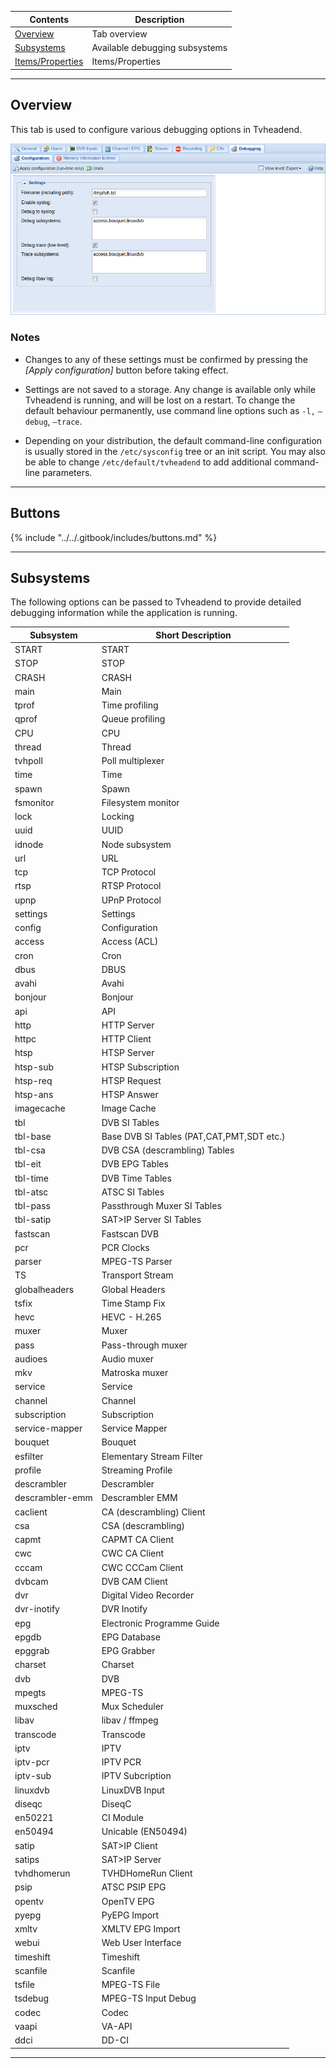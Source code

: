Contents                                          | Description
--------------------------------------------------|------------------------
[Overview](#overview)                             | Tab overview
[Subsystems](#subsystems)                         | Available debugging subsystems
[Items/Properties](#items)                        | Items/Properties

---

## Overview

This tab is used to configure various debugging options in Tvheadend.

!['Debugging tab'](../../.gitbook/assets/doc/debugging/tab.png)

### Notes

* Changes to any of these settings must be confirmed by pressing the 
*[Apply configuration]* button before taking effect.

* Settings are not saved to a storage. Any change is available 
only while Tvheadend is running, and will be lost on a restart. 
To change the default behaviour permanently, use command line options 
such as `-l,` `–debug`, `–trace`.

* Depending on your distribution, the default command-line configuration 
is usually stored in the `/etc/sysconfig` tree or an init script. 
You may also be able to change `/etc/default/tvheadend` to add additional 
command-line parameters.

---

## Buttons

{% include "../../.gitbook/includes/buttons.md" %}

---

## Subsystems

The following options can be passed to Tvheadend to provide detailed debugging 
information while the application is running.



Subsystem      | Short Description
---------------|------------------------
START          | START
STOP           | STOP
CRASH          | CRASH
main           | Main
tprof          | Time profiling
qprof          | Queue profiling
CPU            | CPU
thread         | Thread
tvhpoll        | Poll multiplexer
time           | Time
spawn          | Spawn
fsmonitor      | Filesystem monitor
lock           | Locking
uuid           | UUID
idnode         | Node subsystem
url            | URL
tcp            | TCP Protocol
rtsp           | RTSP Protocol
upnp           | UPnP Protocol
settings       | Settings
config         | Configuration
access         | Access (ACL)
cron           | Cron
dbus           | DBUS
avahi          | Avahi
bonjour        | Bonjour
api            | API
http           | HTTP Server
httpc          | HTTP Client
htsp           | HTSP Server
htsp-sub       | HTSP Subscription
htsp-req       | HTSP Request
htsp-ans       | HTSP Answer
imagecache     | Image Cache
tbl            | DVB SI Tables
tbl-base       | Base DVB SI Tables (PAT,CAT,PMT,SDT etc.)
tbl-csa        | DVB CSA (descrambling) Tables
tbl-eit        | DVB EPG Tables
tbl-time       | DVB Time Tables
tbl-atsc       | ATSC SI Tables
tbl-pass       | Passthrough Muxer SI Tables
tbl-satip      | SAT>IP Server SI Tables
fastscan       | Fastscan DVB
pcr            | PCR Clocks
parser         | MPEG-TS Parser
TS             | Transport Stream
globalheaders  | Global Headers
tsfix          | Time Stamp Fix
hevc           | HEVC - H.265
muxer          | Muxer
pass           | Pass-through muxer
audioes        | Audio muxer
mkv            | Matroska muxer
service        | Service
channel        | Channel
subscription   | Subscription
service-mapper | Service Mapper
bouquet        | Bouquet
esfilter       | Elementary Stream Filter
profile        | Streaming Profile
descrambler    | Descrambler
descrambler-emm| Descrambler EMM
caclient       | CA (descrambling) Client
csa            | CSA (descrambling)
capmt          | CAPMT CA Client
cwc            | CWC CA Client
cccam          | CWC CCCam Client
dvbcam         | DVB CAM Client
dvr            | Digital Video Recorder
dvr-inotify    | DVR Inotify
epg            | Electronic Programme Guide
epgdb          | EPG Database
epggrab        | EPG Grabber
charset        | Charset
dvb            | DVB
mpegts         | MPEG-TS
muxsched       | Mux Scheduler
libav          | libav / ffmpeg
transcode      | Transcode
iptv           | IPTV
iptv-pcr       | IPTV PCR
iptv-sub       | IPTV Subcription
linuxdvb       | LinuxDVB Input
diseqc         | DiseqC
en50221        | CI Module
en50494        | Unicable (EN50494)
satip          | SAT>IP Client
satips         | SAT>IP Server
tvhdhomerun    | TVHDHomeRun Client
psip           | ATSC PSIP EPG
opentv         | OpenTV EPG
pyepg          | PyEPG Import
xmltv          | XMLTV EPG Import
webui          | Web User Interface
timeshift      | Timeshift
scanfile       | Scanfile
tsfile         | MPEG-TS File
tsdebug        | MPEG-TS Input Debug
codec          | Codec
vaapi          | VA-API
ddci           | DD-CI

---
